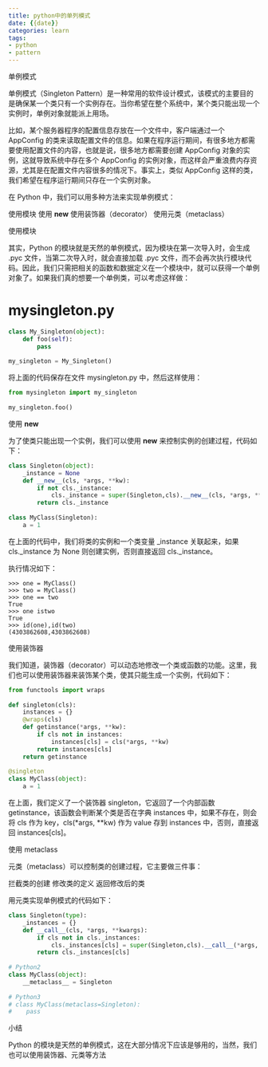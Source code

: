 ```yaml
---
title: python中的单列模式
date: {{date}}
categories: learn
tags: 
- python
- pattern
---
```

单例模式

单例模式（Singleton Pattern）是一种常用的软件设计模式，该模式的主要目的是确保某一个类只有一个实例存在。当你希望在整个系统中，某个类只能出现一个实例时，单例对象就能派上用场。

比如，某个服务器程序的配置信息存放在一个文件中，客户端通过一个 AppConfig 的类来读取配置文件的信息。如果在程序运行期间，有很多地方都需要使用配置文件的内容，也就是说，很多地方都需要创建 AppConfig 对象的实例，这就导致系统中存在多个 AppConfig 的实例对象，而这样会严重浪费内存资源，尤其是在配置文件内容很多的情况下。事实上，类似 AppConfig 这样的类，我们希望在程序运行期间只存在一个实例对象。

在 Python 中，我们可以用多种方法来实现单例模式：

使用模块
使用 __new__
使用装饰器（decorator）
使用元类（metaclass）

使用模块

其实，Python 的模块就是天然的单例模式，因为模块在第一次导入时，会生成 .pyc 文件，当第二次导入时，就会直接加载 .pyc 文件，而不会再次执行模块代码。因此，我们只需把相关的函数和数据定义在一个模块中，就可以获得一个单例对象了。如果我们真的想要一个单例类，可以考虑这样做：

# mysingleton.py
```py
class My_Singleton(object):
    def foo(self):
        pass
 
my_singleton = My_Singleton()
```
将上面的代码保存在文件 mysingleton.py 中，然后这样使用：
```py
from mysingleton import my_singleton
 
my_singleton.foo()
```
使用 __new__

为了使类只能出现一个实例，我们可以使用 __new__ 来控制实例的创建过程，代码如下：
```py
class Singleton(object):
    _instance = None
    def __new__(cls, *args, **kw):
        if not cls._instance:
            cls._instance = super(Singleton,cls).__new__(cls, *args, **kw)  
        return cls._instance  
 
class MyClass(Singleton):  
    a = 1
```
在上面的代码中，我们将类的实例和一个类变量 _instance 关联起来，如果 cls._instance 为 None 则创建实例，否则直接返回 cls._instance。

执行情况如下：
```
>>> one = MyClass()
>>> two = MyClass()
>>> one == two
True
>>> one istwo
True
>>> id(one),id(two)
(4303862608,4303862608)
```
使用装饰器

我们知道，装饰器（decorator）可以动态地修改一个类或函数的功能。这里，我们也可以使用装饰器来装饰某个类，使其只能生成一个实例，代码如下：
```py
from functools import wraps
 
def singleton(cls):
    instances = {}
    @wraps(cls)
    def getinstance(*args, **kw):
        if cls not in instances:
            instances[cls] = cls(*args, **kw)
        return instances[cls]
    return getinstance
 
@singleton
class MyClass(object):
    a = 1
```
在上面，我们定义了一个装饰器 singleton，它返回了一个内部函数 getinstance，该函数会判断某个类是否在字典 instances 中，如果不存在，则会将 cls 作为 key，cls(*args, **kw) 作为 value 存到 instances 中，否则，直接返回 instances[cls]。

使用 metaclass

元类（metaclass）可以控制类的创建过程，它主要做三件事：

拦截类的创建
修改类的定义
返回修改后的类

用元类实现单例模式的代码如下：
```py
class Singleton(type):
    _instances = {}
    def __call__(cls, *args, **kwargs):
        if cls not in cls._instances:
            cls._instances[cls] = super(Singleton,cls).__call__(*args, **kwargs)
        return cls._instances[cls]
 
# Python2
class MyClass(object):
    __metaclass__ = Singleton
 
# Python3
# class MyClass(metaclass=Singleton):
#    pass
```
小结

Python 的模块是天然的单例模式，这在大部分情况下应该是够用的，当然，我们也可以使用装饰器、元类等方法